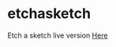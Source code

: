 # etchasketch
Etch a sketch live version <a href="https://lailaismyname.github.io/etchasketch/">Here</a>
